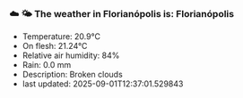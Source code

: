 ### ☁️ 🌤️  The weather in Florianópolis is: Florianópolis

- Temperature: 20.9°C
- On flesh: 21.24°C
- Relative air humidity: 84%
- Rain: 0.0 mm
- Description: Broken clouds
- last updated: 2025-09-01T12:37:01.529843
